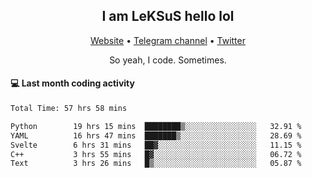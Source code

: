 <h2 align="center">I am LeKSuS hello lol</h2>
<div align="center">
  <a href="https://leksus.net">Website</a> •
  <a href="https://t.me/leksus_was_here">Telegram channel</a> •
  <a href="https://twitter.com/___LeKSuS___">Twitter</a>
</div>
<p align="center">So yeah, I code. Sometimes.</p>

#### :computer: Last month coding activity
<!--START_SECTION:waka-->

```txt
Total Time: 57 hrs 58 mins

Python        19 hrs 15 mins  ████████▒░░░░░░░░░░░░░░░░   32.91 %
YAML          16 hrs 47 mins  ███████▒░░░░░░░░░░░░░░░░░   28.69 %
Svelte        6 hrs 31 mins   ██▓░░░░░░░░░░░░░░░░░░░░░░   11.15 %
C++           3 hrs 55 mins   █▓░░░░░░░░░░░░░░░░░░░░░░░   06.72 %
Text          3 hrs 26 mins   █▒░░░░░░░░░░░░░░░░░░░░░░░   05.87 %
```

<!--END_SECTION:waka-->

<!-- flag{4_l0t_0f_1nter35t1ng_th1ng5_4r3_1n_publ1c_d0m41n} -->
